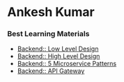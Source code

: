 # Ankesh Kumar

### Best Learning Materials

- [Backend:: Low Level Design](https://www.youtube.com/playlist?list=PL6W8uoQQ2c61X_9e6Net0WdYZidm7zooW)
- [Backend:: High Level Design](https://www.youtube.com/playlist?list=PL6W8uoQQ2c63W58rpNFDwdrBnq5G3EfT7)
- [Backend:: 5 Microservice Patterns](https://youtu.be/tiHKefWOyrY?si=ihqBT5-gQybGhqSE)
- [Backend:: API Gateway](https://youtu.be/dkgxvnk8cWw?si=Y5UHBmrzZFOdbFzP)
